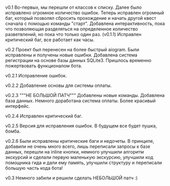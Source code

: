 v0.1 Во-первых, мы перешли от классов к списку. Далее было исправлено огромное количество ошибок. Теперь исправлен огромный баг, который позволял сбросить прохождение и начать другой квест сначала с помощью команды "старт". Добавлена интерактивность, пока что позволяющая разделяться на определенное количество разветвлений, но пока что только один раз. (v0.1.1) Исправлен критический баг, все работает как часы.

v0.2 Проект был перенесен на более быстрый aiogram. Были исправлены и получены новые ошибки. Добавлена система регистрации на основе базы данных SQLite3. Пришлось временно пожертвовать функционалом бота.

v0.2.1 Исправление ошибок.

v0.2.2 Добавление основы для системы оплаты.

v0.2.3 """НЕ БОЛЬШОЙ ПАТЧ""" Добавлены новые команды. Добавлена база данных. Немного доработана система оплаты. Более красивый интерфейс.

v0.2.4 Исправлен критический баг.

v0.2.5 Версия для исправления ошибок. В будущем все будет пушка, бомба.

v0.2.6 Были исправлены критические баги и недочеты. В принципе, добавили не очень много всего, лишь переписали запросы к базе данных, перешли на inline кнопки, немного улучшили алгоритм экскурсий и сделали первую маленькую экскурсию, улучшили код помощника гида и дали ему память, улучшили структуру и переписали большую часть кода бота!

v0.3 Немного забили и решили сделать НЕБОЛЬШОЙ патч :)